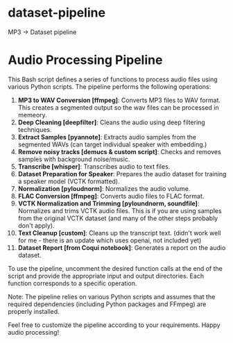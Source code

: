 # dataset-pipeline
MP3 -> Dataset pipeline 

# Audio Processing Pipeline

This Bash script defines a series of functions to process audio files using various Python scripts. The pipeline performs the following operations:

1. **MP3 to WAV Conversion [ffmpeg]**: Converts MP3 files to WAV format. This creates a segmented output so the wav files can be processed in memeory.
2. **Deep Cleaning [deepfilter]**: Cleans the audio using deep filtering techniques. 
3. **Extract Samples [pyannote]**: Extracts audio samples from the segmented WAVs (can target individual speaker with embedding.)
4. **Remove noisy tracks [demucs  & custom script]**: Checks and removes samples with background noise/music.
5. **Transcribe [whisper]**: Transcribes audio to text files. 
6. **Dataset Preparation for Speaker**: Prepares the audio dataset for training a speaker model (VCTK formatted).
7. **Normalization [pyloudnorm]**: Normalizes the audio volume.
8. **FLAC Conversion [ffmpeg]**: Converts audio files to FLAC format.
9. **VCTK Normalization and Trimming [pyloundnorm, soundfile]**: Normalizes and trims VCTK audio files. This is if you are using samples from the original VCTK dataset (and many of the other steps probably don't apply).
10. **Text Cleanup [custom]**: Cleans up the transcript text. (didn't work well for me - there is an update which uses openai, not included yet)
11. **Dataset Report [from Coqui notebook]**: Generates a report on the audio dataset.

To use the pipeline, uncomment the desired function calls at the end of the script and provide the appropriate input and output directories. Each function corresponds to a specific operation.

Note: The pipeline relies on various Python scripts and assumes that the required dependencies (including Python packages and FFmpeg) are properly installed.

Feel free to customize the pipeline according to your requirements. Happy audio processing!


